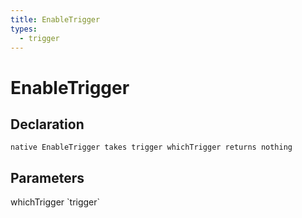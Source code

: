 ```yaml
---
title: EnableTrigger
types:
  - trigger
---
```


# EnableTrigger

## Declaration

```
native EnableTrigger takes trigger whichTrigger returns nothing
```

## Parameters
<dl>
  <dt>whichTrigger `trigger`</dt>
  <dd></dd>
</dl>